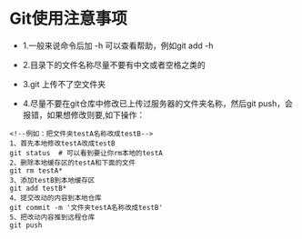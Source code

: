 # Git使用注意事项
- 1.一般来说命令后加 -h 可以查看帮助，例如git add -h
- 2.目录下的文件名称尽量不要有中文或者空格之类的
- 3.git 上传不了空文件夹


- 4.尽量不要在git仓库中修改已上传过服务器的文件夹名称，然后git push，会报错，如果想修改则要,如下操作：
```
<!--例如：把文件夹testA名称改成testB-->
1、首先本地修改testA改成testB
git status  # 可以看到要让你rm本地的testA
2、删除本地缓存区的testA和下面的文件
git rm testA*
3、添加testB到本地缓存区
git add testB*
4、提交改动的内容到本地仓库
git commit -m '文件夹testA名称改成testB'
5、把改动内容推到远程仓库
git push
```